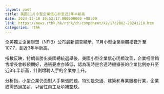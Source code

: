 ```yaml
---
layout: post
title: 美國11月小型企業信心升至近3年半新高　
date: 2024-12-10 19:52:17.000000000 +08:00
link: https://news.rthk.hk/rthk/ch/component/k2/1782882-20241210.htm
categories: rthk
---
```


全美獨立企業聯盟（NFIB）公布最新調查顯示，11月小型企業樂觀指數升至107.7，創近3年半新高。

指數反映，特朗普勝出美國總統選舉後，美國小型企業信心明顯改善，企業相信銷售增長會較預期好，通脹憂慮亦降低，認為現時是合適時機擴張的企業比例亦升至近3年半新高，計劃增聘人手的企業亦上升。

分析指，小型企業仍面對人手緊張問題，特別是交通、建築和專業服務行業，企業或需透過加薪，以留住員工及填補空缺。
